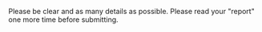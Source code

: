 

Please be clear and as many details as possible. Please read your "report" one more time before submitting.
